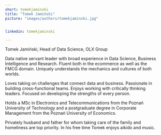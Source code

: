 ```yaml
---
short: tomekjaminski
title: "Tomek Jamiński"
picture: "images/authors/tomekjaminski.jpg"


linkedin: tomekjaminski

---
```


Tomek Jamiński, Head of Data Science, OLX Group

Data native servant leader with broad experience in Data Science, Business Intelligence and Research. Fluent both in the ecommerce as well as the FMCG domain. Uniquely understands the mechanics and cultures of both worlds.

Loves taking on challenges that connect data and business. Passionate in building cross-functional teams. Enjoys working with critically thinking leaders. Focused on developing the strengths of every person.

Holds a MSc in Electronics and Telecommunications from the Poznań University of Technology and a postgraduate degree in Corporate Management from the Poznań University of Economics.

Privately husband and father for whom taking care of the family and homeliness are top priority. In his free time Tomek enjoys aikido and music.